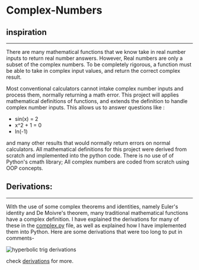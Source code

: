 # Complex-Numbers
## inspiration
****
There are many mathematical functions that we know take in real number inputs to return real number answers. However, Real numbers are only a subset of the complex numbers. To be completely rigorous, a function must be able to take in complex input values, and return the correct complex result. 

Most conventional calculators cannot intake complex number inputs and process them, normally returning a math error. This project will applies mathematical definitions of functions, and extends the definition to handle complex number inputs.
This allows us to answer questions like :
- sin(x) = 2
- x^2 + 1 = 0
- ln(-1)


and many other results that would normally return errors on normal calculators.
All mathematical definitions for this project were derived from scratch and implemented into the python code. There is no use of of Python's cmath library; All complex numbers are coded from scratch using OOP concepts.


## Derivations:
****

With the use of some complex theorems and identities, namely Euler's identity and De Moivre's theorem, many traditional mathematical functions have a complex definition. I have explained the derivations for many of these in the [complex.py](<./model/complex.py>) file, as well as explained how I have implemented them into Python.
Here are some derivations that were too long to put in comments-

![hyperbolic trig derivations](./derivations/hyperbolic-trig/hyp_trig_3.png)

check [derivations](<./derivations>) for more.


